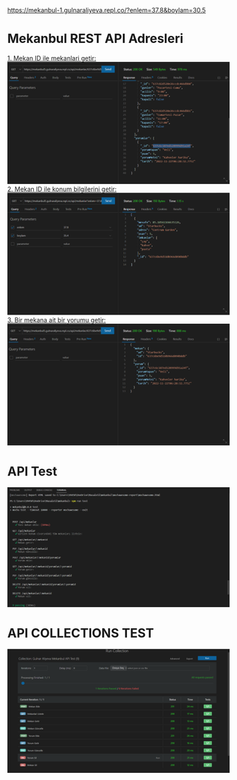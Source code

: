 https://mekanbul-1.gulnaraliyeva.repl.co/?enlem=37.8&boylam=30.5

# Mekanbul REST API Adresleri
[1. Mekan ID ile mekanlari getir:](https://mekanbul5.gulnaraliyeva.repl.co/api/mekanlar/637c6be9d510b966d090b8db)
![](resimler/mekangetir.png)
[2. Mekan ID ile konum bilgilerini getir:](https://mekanbul5.gulnaraliyeva.repl.co/api/mekanlar?enlem=37.8&boylam=35.4)
![](resimler/mekanlistele.png)
[3. Bir mekana ait bir yorumu getir:](https://mekanbul5.gulnaraliyeva.repl.co/api/mekanlar/637c6be9d510b966d090b8db/yorumlar/637c6c107ed120999d91a24f)
![](resimler/yorumgetir.png)
# API Test
![](resimler/API%20Test.png)
# API COLLECTIONS TEST
![](resimler/API%20COLLECTIONS%20TEST.png)
